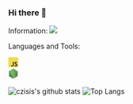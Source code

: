 ### Hi there 👋
Information:
[![](https://img.shields.io/badge/discord.js-v12.0.0-blue.svg?logo=npm)](https://github.com/discordjs)


Languages and Tools:

<code><a target="_blank" rel="noopener noreferrer" href="https://raw.githubusercontent.com/github/explore/80688e429a7d4ef2fca1e82350fe8e3517d3494d/topics/javascript/javascript.png"><img height="20" src="https://raw.githubusercontent.com/github/explore/80688e429a7d4ef2fca1e82350fe8e3517d3494d/topics/javascript/javascript.png" style="max-width:100%;"></a>
</code>
</code>
<code><a target="_blank" rel="noopener noreferrer" href="https://raw.githubusercontent.com/github/explore/80688e429a7d4ef2fca1e82350fe8e3517d3494d/topics/nodejs/nodejs.png"><img height="20" src="https://raw.githubusercontent.com/github/explore/80688e429a7d4ef2fca1e82350fe8e3517d3494d/topics/nodejs/nodejs.png" style="max-width:100%;"></a>
</code>

![czisis's github stats](https://github-readme-stats.vercel.app/api?username=czisis&show_icons=true&theme=tokyonight)
![Top Langs](https://github-readme-stats.vercel.app/api/top-langs/?username=czisis&layout=compact&theme=tokyonight)


